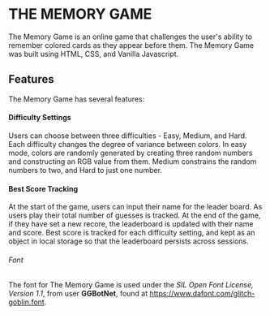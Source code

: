 # THE MEMORY GAME

The Memory Game is an online game that challenges the user's ability to remember colored cards as they appear before them. The Memory Game was built using HTML, CSS, and Vanilla Javascript.


## Features

The Memory Game has several features:

#### Difficulty Settings
Users can choose between three difficulties - Easy, Medium, and Hard. Each difficulty changes the degree of variance between colors. In easy mode, colors are randomly generated by creating three random numbers and constructing an RGB value from them. Medium constrains the random numbers to two, and Hard to just one number.

#### Best Score Tracking
At the start of the game, users can input their name for the leader board. As users play their total number of guesses is tracked. At the end of the game, if they have set a new recore, the leaderboard is updated with their name and score. Best score is tracked for each difficulty setting, and kept as an object in local storage so that the leaderboard persists across sessions.

###### Font

The font for The Memory Game is used under the *SIL Open Font License, Version 1.1*, from user **GGBotNet**, found at https://www.dafont.com/glitch-goblin.font.